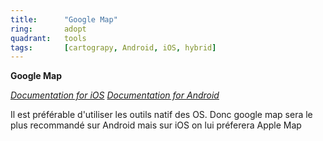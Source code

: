 ```yaml
---
title:      "Google Map"
ring:       adopt
quadrant:   tools
tags:       [cartograpy, Android, iOS, hybrid]
---
```


<p><b>Google Map</b></p>
<em><a href="https://developers.google.com/maps/documentation/ios-sdk/config?hl=fr">Documentation for iOS</a></em>
<em><a href="https://developers.google.com/codelabs/maps-platform/maps-platform-101-android?hl=fr">Documentation for Android</a></em>
<p> Il est préférable d'utiliser les outils natif des OS. Donc google map sera le plus recommandé sur Android mais sur iOS on lui préferera Apple Map
</p>